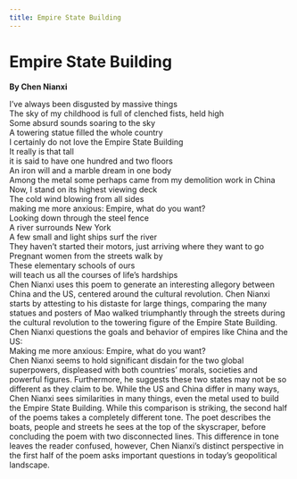 ```yaml
---
title: Empire State Building
---
```

# Empire State Building
**By Chen Nianxi**

<html>
    <head>
        <link rel="stylesheet" href="stylesheet.css">
        <p></p>
    </head>
    <body>
        <div class = "poetBox">
            <div class= "flexbox-poem flexbox-item-1">
            I’ve always been disgusted by massive things<br />
            The sky of my childhood is full of clenched fists, held high<br />
            Some absurd sounds soaring to the sky<br />
            A towering statue filled the whole country<br />
            I certainly do not love the Empire State Building<br />
            It really is that tall<br />
            it is said to have one hundred and two floors<br />
            An iron will and a marble dream in one body<br />
            Among the metal some perhaps came from my demolition work in China<br />
            Now, I stand on its highest viewing deck<br />
            The cold wind blowing from all sides<br />
            making me more anxious: Empire, what do you want?<br />
            Looking down through the steel fence<br />
            A river surrounds New York<br />
            A few small and light ships surf the river<br />
            They haven’t started their motors, just arriving where they want to go<br />
            Pregnant women from the streets walk by<br />
            These elementary schools of ours<br />
            will teach us all the courses of life’s hardships<br />
            </div>
            <div class="flexbox-blurb flexbox-item-2">
                Chen Nianxi uses this poem to generate an interesting allegory between China and the US, centered around the cultural revolution. Chen Nianxi starts by attesting to his distaste for large things, comparing the many statues and posters of Mao walked triumphantly through the streets during the cultural revolution to the towering figure of the Empire State Building. Chen Nianxi questions the goals and behavior of empires like China and the US:
                <br />
                <div class="quotedpoetry" > 
                Making me more anxious: Empire, what do you want?<br />
                </div>
                Chen Nianxi seems to hold significant disdain for the two global superpowers, displeased with both countries’ morals, societies and powerful figures. Furthermore, he suggests these two states may not be so different as they claim to be. While the US and China differ in many ways, Chen Nianxi sees similarities in many things, even the metal used to build the Empire State Building. While this comparison is striking, the second half of the poems takes a completely different tone. The poet describes the boats, people and streets he sees at the top of the skyscraper, before concluding the poem with two disconnected lines. This difference in tone leaves the reader confused, however, Chen Nianxi’s distinct perspective in the first half of the poem asks important questions in today’s geopolitical landscape.
            </div>
        </div>
    </body>
</html>


